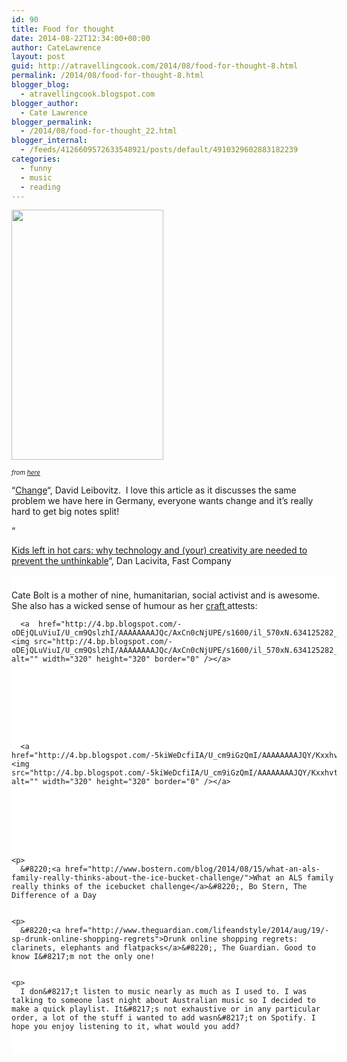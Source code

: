 ```yaml
---
id: 90
title: Food for thought
date: 2014-08-22T12:34:00+00:00
author: CateLawrence
layout: post
guid: http://atravellingcook.com/2014/08/food-for-thought-8.html
permalink: /2014/08/food-for-thought-8.html
blogger_blog:
  - atravellingcook.blogspot.com
blogger_author:
  - Cate Lawrence
blogger_permalink:
  - /2014/08/food-for-thought_22.html
blogger_internal:
  - /feeds/4126609572633548921/posts/default/4910329602883182239
categories:
  - funny
  - music
  - reading
---
```


  <a  href="http://3.bp.blogspot.com/-ZWaQNC-AbyU/U_cp6U9cjdI/AAAAAAAAJQs/7sghyIKJFNw/s1600/tumblr_n5iyau3aTU1qzyxjro1_1280.jpg"><img src="http://3.bp.blogspot.com/-ZWaQNC-AbyU/U_cp6U9cjdI/AAAAAAAAJQs/7sghyIKJFNw/s1600/tumblr_n5iyau3aTU1qzyxjro1_1280.jpg" alt="" width="243" height="400" border="0" /></a>






  <i><span style="font-size: x-small;">from <a href="http://www.old-chum.com/post/86920162863?utm_source=swissmiss&utm_campaign=c7e8ca18a2-RSS_EMAIL_CAMPAIGN&utm_medium=email&utm_term=0_2660ad4d17-c7e8ca18a2-329263722">here</a></i>


&#8220;[Change](http://www.davidlebovitz.com/2013/05/change/comment-page-1/#comments)&#8220;, David Leibovitz.  I love this article as it discusses the same problem we have here in Germany, everyone wants change and it&#8217;s really hard to get big notes split!

&#8220;

[Kids left in hot cars: why technology and (your) creativity are needed to prevent the unthinkable](http://www.fastcocreate.com/3034571/KIDS-LEFT-IN-HOT-CARS-WHY-TECHNOLOGY-AND-YOUR-CREATIVITY-ARE-NEEDED-TO-PREVENT-THE-UNTHINKABLE)&#8220;, Dan Lacivita, Fast Company



<div style="background-color: white; box-sizing: border-box; direction: ltr; float: left; margin: 0px; min-height: 1px; padding: 0px; position: relative; width: 520.328125px;">
  <div style="box-sizing: border-box; direction: ltr; margin: 0px 0px 12px; padding: 10px 0px;">
    <p>
      Cate Bolt is a mother of nine, humanitarian, social activist and is awesome. She also has a wicked sense of humour as her <a href="https://www.etsy.com/shop/PrettyFknEmbroidery?ref=l2-shopheader-name">craft </a>attests:
    
    
    
      <a  href="http://4.bp.blogspot.com/-oDEjQLuViuI/U_cm9QslzhI/AAAAAAAAJQc/AxCn0cNjUPE/s1600/il_570xN.634125282_j6jt.jpg"><img src="http://4.bp.blogspot.com/-oDEjQLuViuI/U_cm9QslzhI/AAAAAAAAJQc/AxCn0cNjUPE/s1600/il_570xN.634125282_j6jt.jpg" alt="" width="320" height="320" border="0" /></a>
    
    
    
    
    
    
    
    
    
      <a  href="http://4.bp.blogspot.com/-5kiWeDcfiIA/U_cm9iGzQmI/AAAAAAAAJQY/Kxxhvt_b0hk/s1600/il_570xN.634135166_2uw5.jpg"><img src="http://4.bp.blogspot.com/-5kiWeDcfiIA/U_cm9iGzQmI/AAAAAAAAJQY/Kxxhvt_b0hk/s1600/il_570xN.634135166_2uw5.jpg" alt="" width="320" height="320" border="0" /></a>
    
    
    
    
    
    
    
    
    <p>
      &#8220;<a href="http://www.bostern.com/blog/2014/08/15/what-an-als-family-really-thinks-about-the-ice-bucket-challenge/">What an ALS family really thinks of the icebucket challenge</a>&#8220;, Bo Stern, The Difference of a Day
    
    
    <p>
      &#8220;<a href="http://www.theguardian.com/lifeandstyle/2014/aug/19/-sp-drunk-online-shopping-regrets">Drunk online shopping regrets: clarinets, elephants and flatpacks</a>&#8220;, The Guardian. Good to know I&#8217;m not the only one!
    
    
    <p>
      I don&#8217;t listen to music nearly as much as I used to. I was talking to someone last night about Australian music so I decided to make a quick playlist. It&#8217;s not exhaustive or in any particular order, a lot of the stuff i wanted to add wasn&#8217;t on Spotify. I hope you enjoy listening to it, what would you add?
    
  
